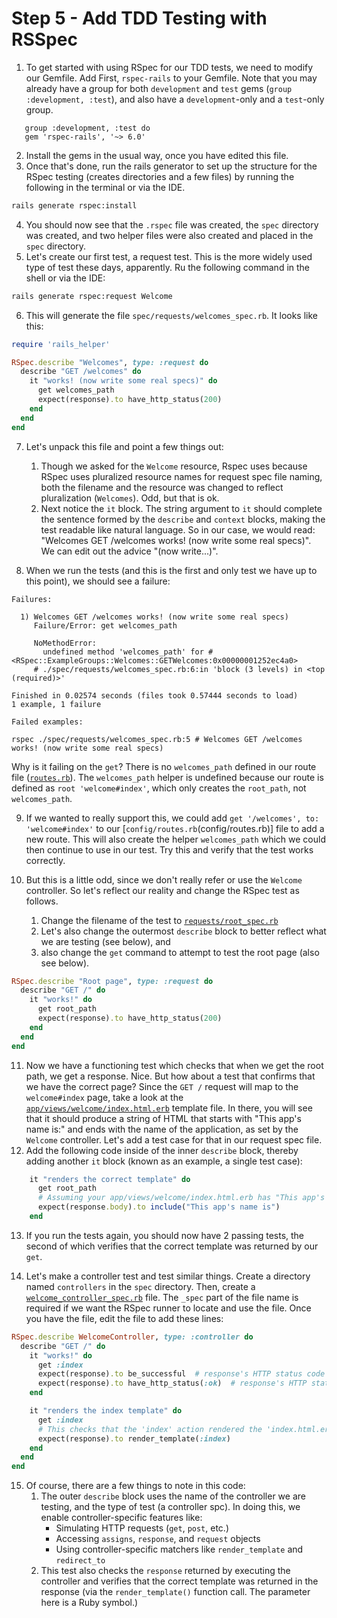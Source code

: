 # Step 5 - Add TDD Testing with RSSpec

1. To get started with using RSpec for our TDD tests, we need to modify our Gemfile. Add First, `rspec-rails` to your
   Gemfile. Note that you may already have a group for both `development` and `test` gems (`group :development, :test`),
   and also have a `development`-only and a `test`-only group.

```text
   group :development, :test do
   gem 'rspec-rails', '~> 6.0'
```

2. Install the gems in the usual way, once you have edited this file.
3. Once that's done, run the rails generator to set up the structure for the RSpec testing (creates directories and
   a few files) by running the following in the terminal or via the IDE.

```bash
rails generate rspec:install
```

4. You should now see that the `.rspec` file was created, the `spec` directory was created, and two helper files
   were also created and placed in the `spec` directory.
5. Let's create our first test, a request test. This is the more widely used type of test these days, apparently. Ru
   the following command in the shell or via the IDE:

```bash
rails generate rspec:request Welcome
```

6. This will generate the file `spec/requests/welcomes_spec.rb`. It looks like this:

```ruby
require 'rails_helper'

RSpec.describe "Welcomes", type: :request do
  describe "GET /welcomes" do
    it "works! (now write some real specs)" do
      get welcomes_path
      expect(response).to have_http_status(200)
    end
  end
end
```

7. Let's unpack this file and point a few things out:
    1. Though we asked for the `Welcome` resource, Rspec uses because RSpec uses pluralized resource names for request
       spec file naming, both the filename and the resource was changed to reflect pluralization (`Welcomes`). Odd, but
       that is ok.
    2. Next notice the `it` block. The string argument to `it` should complete the sentence formed by the `describe`
       and `context` blocks, making the test readable like natural language. So in our case, we would read: "Welcomes
       GET /welcomes works! (now write some real specs)". We can edit out the advice "(now write...)".

8. When we run the tests (and this is the first and only test we have up to this point), we should see a failure:

```text
Failures:

  1) Welcomes GET /welcomes works! (now write some real specs)
     Failure/Error: get welcomes_path
     
     NoMethodError:
       undefined method 'welcomes_path' for #<RSpec::ExampleGroups::Welcomes::GETWelcomes:0x00000001252ec4a0>
     # ./spec/requests/welcomes_spec.rb:6:in 'block (3 levels) in <top (required)>'

Finished in 0.02574 seconds (files took 0.57444 seconds to load)
1 example, 1 failure

Failed examples:

rspec ./spec/requests/welcomes_spec.rb:5 # Welcomes GET /welcomes works! (now write some real specs)
```

Why is it failing on the `get`? There is no `welcomes_path` defined in our route file ([`routes.rb`](config/routes.rb)).
The `welcomes_path` helper is undefined because our route is defined as `root 'welcome#index'`, which only creates the
`root_path`, not `welcomes_path`.

9. If we wanted to really support this, we could add `get '/welcomes', to: 'welcome#index'` to our
   [`config/routes.rb`(config/routes.rb)] file to add a new route. This will also create the helper `welcomes_path`
   which we could then continue to use in our
   test. Try this and verify that the test works correctly.

10. But this is a little odd, since we don't really refer or use the `Welcome` controller. So let's reflect our reality
    and change the RSpec test as follows.
    1. Change the filename of the test to [`requests/root_spec.rb`](requests/root_spec.rb)
    2. Let's also change the outermost `describe` block to better reflect what we are testing (see below), and
    3. also change the `get` command to attempt to test the root page (also see below).
```ruby
RSpec.describe "Root page", type: :request do
  describe "GET /" do
    it "works!" do
      get root_path
      expect(response).to have_http_status(200)
    end
  end
end
```

11. Now we have a functioning test which checks that when we get the root path, we get a response. Nice. But how about a
    test that confirms that we have the correct page? Since the `GET /` request will map to the `welcome#index` page,
    take a look at the [`app/views/welcome/index.html.erb`](app/views/welcome/index.html.erb) template file. In there,
    you will see that it should produce a string of HTML that starts with "This app's name is:" and ends with the name 
    of the application, as set by the `Welcome` controller. Let's add a test case for that in our request spec file.
12. Add the following code inside of the inner `describe` block, thereby adding another `it` block (known as an example,
    a single test case):
```ruby
    it "renders the correct template" do
      get root_path
      # Assuming your app/views/welcome/index.html.erb has "This app's name is" in it
      expect(response.body).to include("This app's name is")
    end
```
13. If you run the tests again, you should now have 2 passing tests, the second of which verifies that the correct
    template was returned by our `get`.

14. Let's make a controller test and test similar things. Create a directory named `controllers` in the `spec` 
    directory. Then, create a [`welcome_controller_spec.rb`](spec/controllers/welcomes_controller_spec.rb) file. The 
    `_spec` part of the file name is required if we want the RSpec runner to locate and use the file. Once you have
    the file, edit the file to add these lines:
```ruby
RSpec.describe WelcomeController, type: :controller do
  describe "GET /" do
    it "works!" do
      get :index
      expect(response).to be_successful  # response's HTTP status code is in the 2xxs
      expect(response).to have_http_status(:ok)  # response's HTTP status code is == 200
    end

    it "renders the index template" do
      get :index
      # This checks that the 'index' action rendered the 'index.html.erb' view
      expect(response).to render_template(:index)
    end
  end
end
```
15. Of course, there are a few things to note in this code:
    1. The outer `describe` block uses the name of the controller we are testing, and the type of test (a controller spc). 
    In doing this, we enable controller-specific features like:
        * Simulating HTTP requests (`get`, `post`, etc.)
        * Accessing `assigns`, `response`, and `request` objects
        * Using controller-specific matchers like `render_template` and `redirect_to`
    1. This test also checks the `response` returned by executing the controller and verifies that the correct template
    was returned in the response (via the `render_template()` function call. The parameter here is a Ruby symbol.)